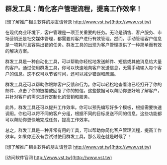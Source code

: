 ## **群发工具：简化客户管理流程，提高工作效率！**

[想了解推广相关软件的朋友请登录 http://www.vst.tw](http://www.vst.tw)

在现代商业环境下，客户管理是一项至关重要的任务。无论是销售、客户服务、市场营销还是社交媒体管理，都需要对客户进行有效管理。然而，手动管理客户信息是一项耗时且容易出错的任务。群发工具的出现为客户管理提供了一种简单而有效的解决方案。

群发工具是一种自动化工具，可以帮助你轻松地发送邮件、短信或其他消息给大量的客户。通过使用群发工具，你可以快速地向客户发送信息，无需手动输入每个客户的信息。这不仅可以节省时间，还可以减少错误和疏漏。

群发工具还可以帮助你跟踪客户反馈和行为。你可以轻松地查看谁已经打开了你的邮件、点击了你的链接或回复了你的短信。这些数据可以帮助你更好地了解客户，并针对客户的需求进行定制化的营销和服务。

此外，群发工具还可以提升工作效率。你可以预先编写好多个模板，根据需要快速调用。你也可以将不同的客户分组，根据不同的目标发送不同的信息。这些功能都可以帮助你更快地完成任务，提高工作效率。

总之，群发工具是一种非常有用的工具，可以帮助你简化客户管理流程，提高工作效率。如果你还没有尝试过使用群发工具，那么现在就是时候了！

[想了解推广相关软件的朋友请登录 http://www.vst.tw](http://www.vst.tw)


[访问软件官网 http://www.vst.tw](http://www.vst.tw)
